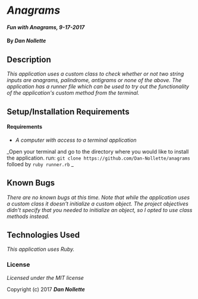 # _Anagrams_

#### _Fun with Anagrams, 9-17-2017_

#### By _**Dan Nollette**_

## Description

_This application uses a custom class to check whether or not two string inputs are anagrams, palindrome, antigrams or none of the above. The application has a runner file which can be used to try out the functionality of the application's custom method from the terminal._

## Setup/Installation Requirements

#### Requirements
* _A computer with access to a terminal application_

_Open your terminal and go to the directory where you would like to install the application. run:
`git clone https://github.com/Dan-Nollette/anagrams` folloed by `ruby runner.rb` _

## Known Bugs

_There are no known bugs at this time. Note that while the application uses a custom class it doesn't initialize a custom object. The project objectives didn't specify that you needed to initialize an object, so I opted to use class methods instead._

## Technologies Used

_This application uses Ruby._

### License

*Licensed under the MIT license*

Copyright (c) 2017 **_Dan Nollette_**

